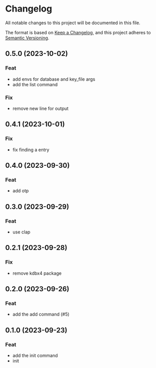 # Changelog

All notable changes to this project will be documented in this file.

The format is based on [Keep a Changelog](https://keepachangelog.com/en/1.0.0/),
and this project adheres to [Semantic Versioning](https://semver.org/spec/v2.0.0.html).

## 0.5.0 (2023-10-02)

### Feat

- add envs for database and key_file args
- add the list command

### Fix

- remove new line for output

## 0.4.1 (2023-10-01)

### Fix

- fix finding a entry

## 0.4.0 (2023-09-30)

### Feat

- add otp

## 0.3.0 (2023-09-29)

### Feat

- use clap

## 0.2.1 (2023-09-28)

### Fix

- remove kdbx4 package

## 0.2.0 (2023-09-26)

### Feat

- add the add command (#5)

## 0.1.0 (2023-09-23)

### Feat

- add the init command
- init
